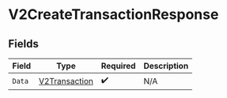# V2CreateTransactionResponse


## Fields

| Field                                                     | Type                                                      | Required                                                  | Description                                               |
| --------------------------------------------------------- | --------------------------------------------------------- | --------------------------------------------------------- | --------------------------------------------------------- |
| `Data`                                                    | [V2Transaction](../../Models/Components/V2Transaction.md) | :heavy_check_mark:                                        | N/A                                                       |